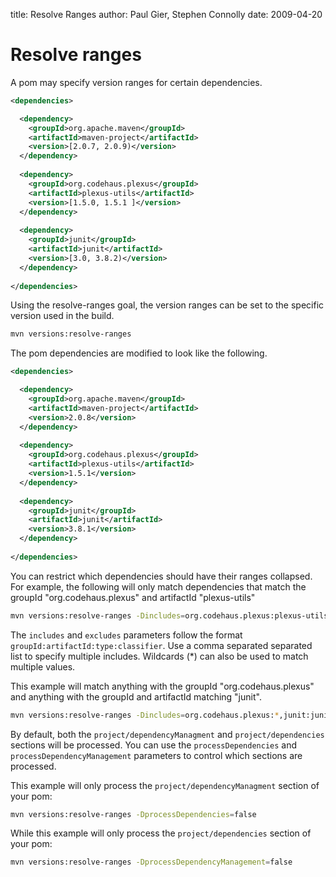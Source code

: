 title: Resolve Ranges
author: Paul Gier, Stephen Connolly
date: 2009-04-20

<!---
Licensed to the Apache Software Foundation (ASF) under one
or more contributor license agreements.  See the NOTICE file
distributed with this work for additional information
regarding copyright ownership.  The ASF licenses this file
to you under the Apache License, Version 2.0 (the
"License"); you may not use this file except in compliance
with the License.  You may obtain a copy of the License at
  https://www.apache.org/licenses/LICENSE-2.0
Unless required by applicable law or agreed to in writing,
software distributed under the License is distributed on an
"AS IS" BASIS, WITHOUT WARRANTIES OR CONDITIONS OF ANY
KIND, either express or implied.  See the License for the
specific language governing permissions and limitations
under the License.
-->

# Resolve ranges

A pom may specify version ranges for certain dependencies.

```xml
<dependencies>

  <dependency>
    <groupId>org.apache.maven</groupId>
    <artifactId>maven-project</artifactId>
    <version>[2.0.7, 2.0.9)</version>
  </dependency>
  
  <dependency>
    <groupId>org.codehaus.plexus</groupId>
    <artifactId>plexus-utils</artifactId>
    <version>[1.5.0, 1.5.1 ]</version>
  </dependency>
  
  <dependency>
    <groupId>junit</groupId>
    <artifactId>junit</artifactId>
    <version>[3.0, 3.8.2)</version>
  </dependency>
  
</dependencies>
```

Using the resolve-ranges goal, the version ranges can be set to the specific version
used in the build.
  
```sh
mvn versions:resolve-ranges
```

  The pom dependencies are modified to look like the following.

```xml
<dependencies>

  <dependency>
    <groupId>org.apache.maven</groupId>
    <artifactId>maven-project</artifactId>
    <version>2.0.8</version>
  </dependency>
  
  <dependency>
    <groupId>org.codehaus.plexus</groupId>
    <artifactId>plexus-utils</artifactId>
    <version>1.5.1</version>
  </dependency>
  
  <dependency>
    <groupId>junit</groupId>
    <artifactId>junit</artifactId>
    <version>3.8.1</version>
  </dependency>
  
</dependencies>
```

You can restrict which dependencies should have their ranges collapsed.  For example,
the following will only match dependencies that match the groupId "org.codehaus.plexus" and artifactId
"plexus-utils"

```sh
mvn versions:resolve-ranges -Dincludes=org.codehaus.plexus:plexus-utils
```

The `includes` and `excludes` parameters follow the format `groupId:artifactId:type:classifier`.
Use a comma separated separated list to specify multiple includes.  Wildcards (*) can also be used to match
multiple values.
  
This example will match anything with the groupId "org.codehaus.plexus" and anything with the groupId and 
artifactId matching "junit".

```sh
mvn versions:resolve-ranges -Dincludes=org.codehaus.plexus:*,junit:junit
```

By default, both the `project/dependencyManagment` and `project/dependencies` sections will be processed.
You can use the `processDependencies` and `processDependencyManagement` parameters to control which sections
are processed.

This example will only process the `project/dependencyManagment` section of your pom:

```sh
mvn versions:resolve-ranges -DprocessDependencies=false
```

While this example will only process the `project/dependencies` section of your pom:

```sh
mvn versions:resolve-ranges -DprocessDependencyManagement=false
```
